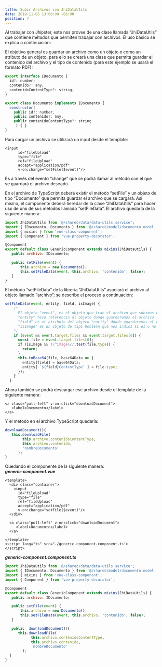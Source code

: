 ```yaml
---
title: Subir Archivos con JhiDataUtils
date: 2019-11-05 13:00:00 -06:00
position: 7
---
```


Al trabajar con Jhipster, este nos provee de una clase llamada “JhiDataUtils” que contiene métodos que permiten trabajar con archivos. El uso básico se explica a continuación:  
  

El objetivo general es guardar un archivo como un objeto o como un atributo de un objeto, para ello se creará una clase que permita guardar el contenido del archivo y el tipo de contenido (para este ejemplo se usará el formato PDF):  
  
```javascript  
export interface IDocumento {
  id?: number; 
  contenido?: any; 
  contenidoContentType?: string; 
}

export class Documento implements IDocumento {
  constructor(
    public id?: number, 
    public contenido?: any,
    public contenidoContentType?: string
     ) { }
}
``` 
Para cargar un archivo se utilizará un input desde el template:  
```vue
<input
      id="fileUpload"
      type="file"
      ref="fileUpload"
      accept="application/pdf"
      v-on:change="setFile($event)"/>

```  
Es a través del evento “change” que se podrá llamar al método con el que se guardará el archivo deseado.  
  
En el archivo de TypeScript deberá existir el método “setFile” y un objeto de tipo “Documento” que permita guardar el archivo que se cargará. Así mismo, el componente deberá heredar de la clase “JhiDataUtils” para hacer uso de uno de sus métodos llamado “setFileData”. El archivo quedaría de la siguiente manera:  
  
```javascript  
import JhiDataUtils from '@/shared/data/data-utils.service';
import { IDocumento, Documento } from '@/shared/model/documento.model';
import { mixins } from 'vue-class-component';
import { Component } from 'vue-property-decorator';

@Component
export default class GenericComponent extends mixins(JhiDataUtils) {
   public archivo: IDocumento;

   public setFile(event) {
       this.archivo = new Documento();
       this.setFileData(event, this.archivo, 'contenido', false);
   }
}

```  
  
El método “setFileData” de la librería “JhiDataUtils” asociará el archivo al objeto llamado “archivo”; se describe el proceso a continuación:  

```javascript 
setFileData(event, entity, field, isImage) {
    /*
      El objeto "event", es el objeto que trae el archivo que subimos desde el input
      "entity" hace referencia al objeto donde guardaremos el archivo 
      "field" es el atributo del objeto "entity" donde guardaremos el contenido del archivo
      "isImage" es un objeto de tipo boolean que nos indica si es o no un archivo con formato de imagen 
    */
    if (event && event.target.files && event.target.files[0]) {
      const file = event.target.files[0];
      if (isImage && !/^image\//.test(file.type)) {
        return;
      }
      this.toBase64(file, base64Data => {
        entity[field] = base64Data;
        entity[ `${field}ContentType` ] = file.type;
      });
    }
  }

```  
Ahora también se podrá descargar ese archivo desde el template de la siguiente manera:  
```vue
<a class="pull-left" v-on:click="downloadDocument">
   <label>Documento</label>
</a>
```  
Y el método en el archivo TypeScript quedaría:  

```javascript
downloadDocument(){
   this.downloadFile(
        this.archivo.contenidoContentType,
        this.archivo.contenido,
        'nombreDocumento'
      );
}
```  
Quedando el componente de la siguiente manera:  
***generic-component.vue***  
```vue
<template>
  <div class="container">
    <input
      id="fileUpload"
      type="file"
      ref="fileUpload"
      accept="application/pdf"
      v-on:change="setFile($event)"/>
  </div>

  <a class="pull-left" v-on:click="downloadDocument">
     <label>Documento</label>
  </a>

</template>
<script lang="ts" src="./generic-component.component.ts">
</script>
```  
***generic-component.component.ts***  
```javascript  
import JhiDataUtils from '@/shared/data/data-utils.service';
import { IDocumento, Documento } from '@/shared/model/documento.model';
import { mixins } from 'vue-class-component';
import { Component } from 'vue-property-decorator';

@Component
export default class GenericComponent extends mixins(JhiDataUtils) {
   public archivo: IDocumento;

   public setFile(event) {
       this.archivo = new Documento();
       this.setFileData(event, this.archivo, 'contenido', false);
   }

   public  downloadDocument(){
      this.downloadFile( 	
            this.archivo.contenidoContentType, 
            this.archivo.contenido, 
            'nombreDocumento'
        );
  }
}
``` 




